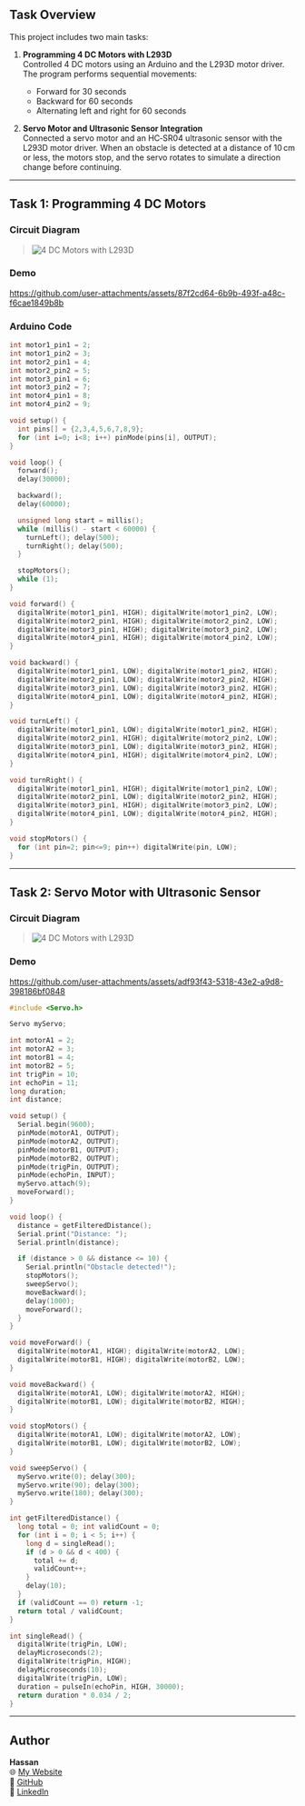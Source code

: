 ## Task Overview

This project includes two main tasks:

1. **Programming 4 DC Motors with L293D**  
   Controlled 4 DC motors using an Arduino and the L293D motor driver. The program performs sequential movements:  
   - Forward for 30 seconds  
   - Backward for 60 seconds  
   - Alternating left and right for 60 seconds  

2. **Servo Motor and Ultrasonic Sensor Integration**  
   Connected a servo motor and an HC‑SR04 ultrasonic sensor with the L293D motor driver. When an obstacle is detected at a distance of 10 cm or less, the motors stop, and the servo rotates to simulate a direction change before continuing.

---

## Task 1: Programming 4 DC Motors

### Circuit Diagram

> ![4 DC Motors with L293D](./task4.1.png)

### Demo
https://github.com/user-attachments/assets/87f2cd64-6b9b-493f-a48c-f6cae1849b8b


### Arduino Code

```cpp
int motor1_pin1 = 2;
int motor1_pin2 = 3;
int motor2_pin1 = 4;
int motor2_pin2 = 5;
int motor3_pin1 = 6;
int motor3_pin2 = 7;
int motor4_pin1 = 8;
int motor4_pin2 = 9;

void setup() {
  int pins[] = {2,3,4,5,6,7,8,9};
  for (int i=0; i<8; i++) pinMode(pins[i], OUTPUT);
}

void loop() {
  forward();
  delay(30000);

  backward();
  delay(60000);

  unsigned long start = millis();
  while (millis() - start < 60000) {
    turnLeft(); delay(500);
    turnRight(); delay(500);
  }

  stopMotors();
  while (1);
}

void forward() {
  digitalWrite(motor1_pin1, HIGH); digitalWrite(motor1_pin2, LOW);
  digitalWrite(motor2_pin1, HIGH); digitalWrite(motor2_pin2, LOW);
  digitalWrite(motor3_pin1, HIGH); digitalWrite(motor3_pin2, LOW);
  digitalWrite(motor4_pin1, HIGH); digitalWrite(motor4_pin2, LOW);
}

void backward() {
  digitalWrite(motor1_pin1, LOW); digitalWrite(motor1_pin2, HIGH);
  digitalWrite(motor2_pin1, LOW); digitalWrite(motor2_pin2, HIGH);
  digitalWrite(motor3_pin1, LOW); digitalWrite(motor3_pin2, HIGH);
  digitalWrite(motor4_pin1, LOW); digitalWrite(motor4_pin2, HIGH);
}

void turnLeft() {
  digitalWrite(motor1_pin1, LOW); digitalWrite(motor1_pin2, HIGH);
  digitalWrite(motor2_pin1, HIGH); digitalWrite(motor2_pin2, LOW);
  digitalWrite(motor3_pin1, LOW); digitalWrite(motor3_pin2, HIGH);
  digitalWrite(motor4_pin1, HIGH); digitalWrite(motor4_pin2, LOW);
}

void turnRight() {
  digitalWrite(motor1_pin1, HIGH); digitalWrite(motor1_pin2, LOW);
  digitalWrite(motor2_pin1, LOW); digitalWrite(motor2_pin2, HIGH);
  digitalWrite(motor3_pin1, HIGH); digitalWrite(motor3_pin2, LOW);
  digitalWrite(motor4_pin1, LOW); digitalWrite(motor4_pin2, HIGH);
}

void stopMotors() {
  for (int pin=2; pin<=9; pin++) digitalWrite(pin, LOW);
}
```

---
## Task 2: Servo Motor with Ultrasonic Sensor

### Circuit Diagram

> ![4 DC Motors with L293D](./task4.1.png)


### Demo

https://github.com/user-attachments/assets/adf93f43-5318-43e2-a9d8-398186bf0848


```cpp
#include <Servo.h>

Servo myServo;

int motorA1 = 2;
int motorA2 = 3;
int motorB1 = 4;
int motorB2 = 5;
int trigPin = 10;
int echoPin = 11;
long duration;
int distance;

void setup() {
  Serial.begin(9600);
  pinMode(motorA1, OUTPUT);
  pinMode(motorA2, OUTPUT);
  pinMode(motorB1, OUTPUT);
  pinMode(motorB2, OUTPUT);
  pinMode(trigPin, OUTPUT);
  pinMode(echoPin, INPUT);
  myServo.attach(9);
  moveForward();
}

void loop() {
  distance = getFilteredDistance();
  Serial.print("Distance: ");
  Serial.println(distance);

  if (distance > 0 && distance <= 10) {
    Serial.println("Obstacle detected!");
    stopMotors();
    sweepServo();
    moveBackward();
    delay(1000);
    moveForward();
  }
}

void moveForward() {
  digitalWrite(motorA1, HIGH); digitalWrite(motorA2, LOW);
  digitalWrite(motorB1, HIGH); digitalWrite(motorB2, LOW);
}

void moveBackward() {
  digitalWrite(motorA1, LOW); digitalWrite(motorA2, HIGH);
  digitalWrite(motorB1, LOW); digitalWrite(motorB2, HIGH);
}

void stopMotors() {
  digitalWrite(motorA1, LOW); digitalWrite(motorA2, LOW);
  digitalWrite(motorB1, LOW); digitalWrite(motorB2, LOW);
}

void sweepServo() {
  myServo.write(0); delay(300);
  myServo.write(90); delay(300);
  myServo.write(180); delay(300);
}

int getFilteredDistance() {
  long total = 0; int validCount = 0;
  for (int i = 0; i < 5; i++) {
    long d = singleRead();
    if (d > 0 && d < 400) { 
      total += d;
      validCount++;
    }
    delay(10);
  }
  if (validCount == 0) return -1; 
  return total / validCount; 
}

int singleRead() {
  digitalWrite(trigPin, LOW);
  delayMicroseconds(2);
  digitalWrite(trigPin, HIGH);
  delayMicroseconds(10);
  digitalWrite(trigPin, LOW);
  duration = pulseIn(echoPin, HIGH, 30000); 
  return duration * 0.034 / 2;
}
```

---

## Author
**Hassan**  
🌐 [My Website](https://hsnhb.social/)  
🔗 [GitHub](https://github.com/HasanBGIt)  
🔗 [LinkedIn](https://www.linkedin.com/in/hsnhb/)  
